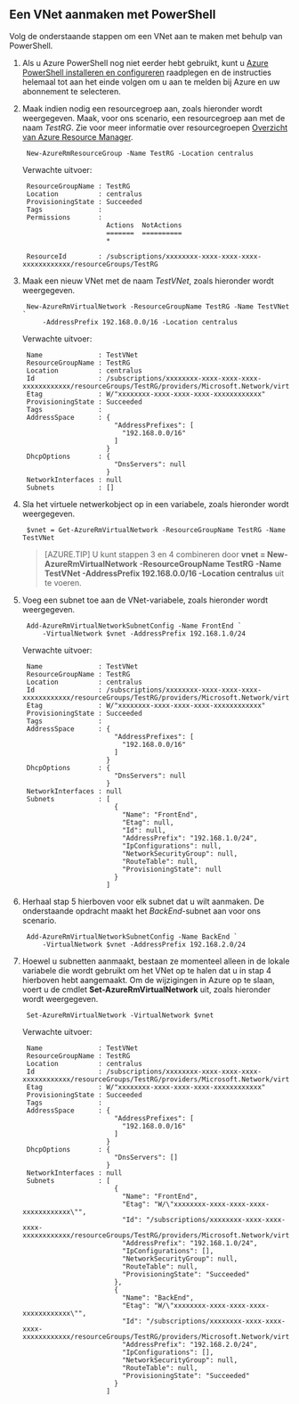 ## Een VNet aanmaken met PowerShell
Volg de onderstaande stappen om een VNet aan te maken met behulp van PowerShell.

1. Als u Azure PowerShell nog niet eerder hebt gebruikt, kunt u [Azure PowerShell installeren en configureren](../articles/powershell-install-configure.md) raadplegen en de instructies helemaal tot aan het einde volgen om u aan te melden bij Azure en uw abonnement te selecteren.
    
2. Maak indien nodig een resourcegroep aan, zoals hieronder wordt weergegeven. Maak, voor ons scenario, een resourcegroep aan met de naam *TestRG*. Zie voor meer informatie over resourcegroepen [Overzicht van Azure Resource Manager](../articles/resource-group-overview.md).

        New-AzureRmResourceGroup -Name TestRG -Location centralus

    Verwachte uitvoer:
    
        ResourceGroupName : TestRG
        Location          : centralus
        ProvisioningState : Succeeded
        Tags              :
        Permissions       :
                            Actions  NotActions
                            =======  ==========
                            *
        
        ResourceId        : /subscriptions/xxxxxxxx-xxxx-xxxx-xxxx-xxxxxxxxxxxx/resourceGroups/TestRG   

3. Maak een nieuw VNet met de naam *TestVNet*, zoals hieronder wordt weergegeven.

        New-AzureRmVirtualNetwork -ResourceGroupName TestRG -Name TestVNet `
            -AddressPrefix 192.168.0.0/16 -Location centralus   
        
    Verwachte uitvoer:

        Name              : TestVNet
        ResourceGroupName : TestRG
        Location          : centralus
        Id                : /subscriptions/xxxxxxxx-xxxx-xxxx-xxxx-xxxxxxxxxxxx/resourceGroups/TestRG/providers/Microsoft.Network/virtualNetworks/TestVNet
        Etag              : W/"xxxxxxxx-xxxx-xxxx-xxxx-xxxxxxxxxxxx"
        ProvisioningState : Succeeded
        Tags              :
        AddressSpace      : {
                              "AddressPrefixes": [
                                "192.168.0.0/16"
                              ]
                            }
        DhcpOptions       : {
                              "DnsServers": null
                            }
        NetworkInterfaces : null
        Subnets           : []

4. Sla het virtuele netwerkobject op in een variabele, zoals hieronder wordt weergegeven.

        $vnet = Get-AzureRmVirtualNetwork -ResourceGroupName TestRG -Name TestVNet
    
    >[AZURE.TIP] U kunt stappen 3 en 4 combineren door **vnet = New-AzureRmVirtualNetwork -ResourceGroupName TestRG -Name TestVNet -AddressPrefix 192.168.0.0/16 -Location centralus** uit te voeren.

5. Voeg een subnet toe aan de VNet-variabele, zoals hieronder wordt weergegeven.

        Add-AzureRmVirtualNetworkSubnetConfig -Name FrontEnd `
            -VirtualNetwork $vnet -AddressPrefix 192.168.1.0/24
        
    Verwachte uitvoer:

        Name              : TestVNet
        ResourceGroupName : TestRG
        Location          : centralus
        Id                : /subscriptions/xxxxxxxx-xxxx-xxxx-xxxx-xxxxxxxxxxxx/resourceGroups/TestRG/providers/Microsoft.Network/virtualNetworks/TestVNet
        Etag              : W/"xxxxxxxx-xxxx-xxxx-xxxx-xxxxxxxxxxxx"
        ProvisioningState : Succeeded
        Tags              :
        AddressSpace      : {
                              "AddressPrefixes": [
                                "192.168.0.0/16"
                              ]
                            }
        DhcpOptions       : {
                              "DnsServers": null
                            }
        NetworkInterfaces : null
        Subnets           : [
                              {
                                "Name": "FrontEnd",
                                "Etag": null,
                                "Id": null,
                                "AddressPrefix": "192.168.1.0/24",
                                "IpConfigurations": null,
                                "NetworkSecurityGroup": null,
                                "RouteTable": null,
                                "ProvisioningState": null
                              }
                            ]

6. Herhaal stap 5 hierboven voor elk subnet dat u wilt aanmaken. De onderstaande opdracht maakt het *BackEnd*-subnet aan voor ons scenario.

        Add-AzureRmVirtualNetworkSubnetConfig -Name BackEnd `
            -VirtualNetwork $vnet -AddressPrefix 192.168.2.0/24

7. Hoewel u subnetten aanmaakt, bestaan ze momenteel alleen in de lokale variabele die wordt gebruikt om het VNet op te halen dat u in stap 4 hierboven hebt aangemaakt. Om de wijzigingen in Azure op te slaan, voert u de cmdlet **Set-AzureRmVirtualNetwork** uit, zoals hieronder wordt weergegeven.

        Set-AzureRmVirtualNetwork -VirtualNetwork $vnet 
        
    Verwachte uitvoer:

        Name              : TestVNet
        ResourceGroupName : TestRG
        Location          : centralus
        Id                : /subscriptions/xxxxxxxx-xxxx-xxxx-xxxx-xxxxxxxxxxxx/resourceGroups/TestRG/providers/Microsoft.Network/virtualNetworks/TestVNet
        Etag              : W/"xxxxxxxx-xxxx-xxxx-xxxx-xxxxxxxxxxxx"
        ProvisioningState : Succeeded
        Tags              :
        AddressSpace      : {
                              "AddressPrefixes": [
                                "192.168.0.0/16"
                              ]
                            }
        DhcpOptions       : {
                              "DnsServers": []
                            }
        NetworkInterfaces : null
        Subnets           : [
                              {
                                "Name": "FrontEnd",
                                "Etag": "W/\"xxxxxxxx-xxxx-xxxx-xxxx-xxxxxxxxxxxx\"",
                                "Id": "/subscriptions/xxxxxxxx-xxxx-xxxx-xxxx-xxxxxxxxxxxx/resourceGroups/TestRG/providers/Microsoft.Network/virtualNetworks/TestVNet/subnets/FrontEnd",
                                "AddressPrefix": "192.168.1.0/24",
                                "IpConfigurations": [],
                                "NetworkSecurityGroup": null,
                                "RouteTable": null,
                                "ProvisioningState": "Succeeded"
                              },
                              {
                                "Name": "BackEnd",
                                "Etag": "W/\"xxxxxxxx-xxxx-xxxx-xxxx-xxxxxxxxxxxx\"",
                                "Id": "/subscriptions/xxxxxxxx-xxxx-xxxx-xxxx-xxxxxxxxxxxx/resourceGroups/TestRG/providers/Microsoft.Network/virtualNetworks/TestVNet/subnets/BackEnd",
                                "AddressPrefix": "192.168.2.0/24",
                                "IpConfigurations": [],
                                "NetworkSecurityGroup": null,
                                "RouteTable": null,
                                "ProvisioningState": "Succeeded"
                              }
                            ]



<!--HONumber=Jun16_HO2-->


